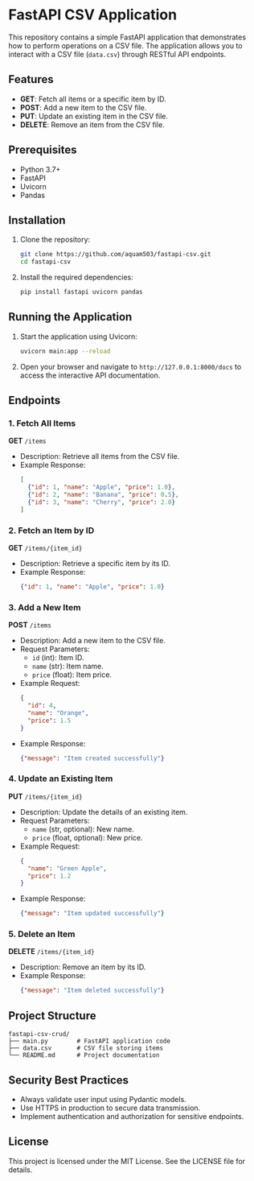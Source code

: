 # FastAPI CSV Application

This repository contains a simple FastAPI application that demonstrates how to perform operations on a CSV file. The application allows you to interact with a CSV file (`data.csv`) through RESTful API endpoints.

## Features

- **GET**: Fetch all items or a specific item by ID.
- **POST**: Add a new item to the CSV file.
- **PUT**: Update an existing item in the CSV file.
- **DELETE**: Remove an item from the CSV file.

## Prerequisites

- Python 3.7+
- FastAPI
- Uvicorn
- Pandas

## Installation

1. Clone the repository:
   ```bash
   git clone https://github.com/aquam503/fastapi-csv.git
   cd fastapi-csv
   ```

2. Install the required dependencies:
   ```bash
   pip install fastapi uvicorn pandas
   ```


## Running the Application

1. Start the application using Uvicorn:
   ```bash
   uvicorn main:app --reload
   ```

2. Open your browser and navigate to `http://127.0.0.1:8000/docs` to access the interactive API documentation.

## Endpoints

### 1. Fetch All Items
**GET** `/items`
- Description: Retrieve all items from the CSV file.
- Example Response:
  ```json
  [
    {"id": 1, "name": "Apple", "price": 1.0},
    {"id": 2, "name": "Banana", "price": 0.5},
    {"id": 3, "name": "Cherry", "price": 2.0}
  ]
  ```

### 2. Fetch an Item by ID
**GET** `/items/{item_id}`
- Description: Retrieve a specific item by its ID.
- Example Response:
  ```json
  {"id": 1, "name": "Apple", "price": 1.0}
  ```

### 3. Add a New Item
**POST** `/items`
- Description: Add a new item to the CSV file.
- Request Parameters:
  - `id` (int): Item ID.
  - `name` (str): Item name.
  - `price` (float): Item price.
- Example Request:
  ```json
  {
    "id": 4,
    "name": "Orange",
    "price": 1.5
  }
  ```
- Example Response:
  ```json
  {"message": "Item created successfully"}
  ```

### 4. Update an Existing Item
**PUT** `/items/{item_id}`
- Description: Update the details of an existing item.
- Request Parameters:
  - `name` (str, optional): New name.
  - `price` (float, optional): New price.
- Example Request:
  ```json
  {
    "name": "Green Apple",
    "price": 1.2
  }
  ```
- Example Response:
  ```json
  {"message": "Item updated successfully"}
  ```

### 5. Delete an Item
**DELETE** `/items/{item_id}`
- Description: Remove an item by its ID.
- Example Response:
  ```json
  {"message": "Item deleted successfully"}
  ```

## Project Structure

```
fastapi-csv-crud/
├── main.py        # FastAPI application code
├── data.csv       # CSV file storing items
└── README.md      # Project documentation
```

## Security Best Practices
- Always validate user input using Pydantic models.
- Use HTTPS in production to secure data transmission.
- Implement authentication and authorization for sensitive endpoints.

## License
This project is licensed under the MIT License. See the LICENSE file for details.
